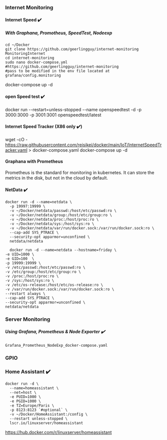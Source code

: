### Internet Monitoring

#### Internet Speed :heavy_check_mark:
##### With Graphana, Promotheus,  SpeedTest, Nodeexp

```
cd ~/Docker
git clone https://github.com/geerlingguy/internet-monitoring MonitoringInternet
cd internet-monitoring
sudo nano docker-compose.yml
#https://github.com/geerlingguy/internet-monitoring
#pass to be modified in the env file located at grafana/config.monitoring
```
docker-compose up -d

#### open Speed test :heavy_check_mark:
docker run --restart=unless-stopped --name openspeedtest -d -p 3000:3000 -p 3001:3001 openspeedtest/latest

#### Internet Speed Tracker (X86 only :heavy_check_mark:)

wget -cO - https://raw.githubusercontent.com/reisikei/docker/main/IoT/InternetSpeedTracker.yaml > docker-compose.yaml
docker-compose up -d

#### Graphana with Prometheus

Prometheus is the standard for monitoring in kubernetes.
It can store the metrics in the disk, but not in the cloud by default.

#### NetData :heavy_check_mark:

```
docker run -d --name=netdata \
  -p 19997:19999 \
  -v ~/Docker/netdata/passwd:/host/etc/passwd:ro \
  -v ~/Docker/netdata/group:/host/etc/group:ro \
  -v ~/Docker/netdata/proc:/host/proc:ro \
  -v ~/Docker/netdata/sys:/host/sys:ro \
  -v ~/Docker/netdata/var/run/docker.sock:/var/run/docker.sock:ro \
  --cap-add SYS_PTRACE \
  --security-opt apparmor=unconfined \
  netdata/netdata
  
  docker run -d --name=netdata --hostname=friday \
-e UID=1000 \
-e GID=100  \
-p 19999:19999 \
-v /etc/passwd:/host/etc/passwd:ro \
-v /etc/group:/host/etc/group:ro \
-v /proc:/host/proc:ro \
-v /sys:/host/sys:ro \
-v /etc/os-release:/host/etc/os-release:ro \
-v /var/run/docker.sock:/var/run/docker.sock:ro \
--restart always \
--cap-add SYS_PTRACE \
--security-opt apparmor=unconfined \
netdata/netdata
```
### Server Monitoring
##### Using Grafana, Prometheus & Node Exporter :heavy_check_mark:

```
Grafana_Prometheus_NodeExp_docker-compose.yaml
```


### GPIO

### Home Assistant :heavy_check_mark:

```
docker run -d \
  --name=homeassistant \
  --net=host \
  -e PUID=1000 \
  -e PGID=1000 \
  -e TZ=Europe/Paris \
  -p 8123:8123 `#optional` \
  -v ~/Docker/HomeAssistant:/config \
  --restart unless-stopped \
  lscr.io/linuxserver/homeassistant
```
https://hub.docker.com/r/linuxserver/homeassistant
